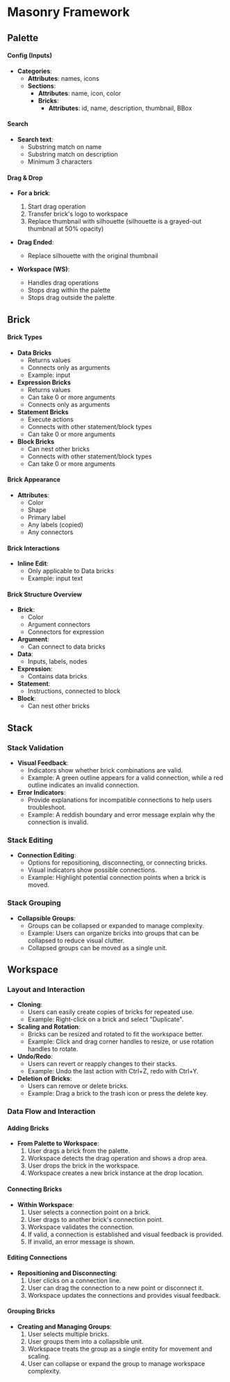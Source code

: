 # Masonry Framework

## Palette

#### Config (Inputs)

- **Categories**:
  - **Attributes**: names, icons
  - **Sections**:
    - **Attributes**: name, icon, color
    - **Bricks**:
      - **Attributes**: id, name, description, thumbnail, BBox

#### Search

- **Search text**:
  - Substring match on name
  - Substring match on description
  - Minimum 3 characters

#### Drag & Drop

- **For a brick**:
  1. Start drag operation
  2. Transfer brick's logo to workspace
  3. Replace thumbnail with silhouette (silhouette is a grayed-out thumbnail at 50% opacity)

- **Drag Ended**:
  - Replace silhouette with the original thumbnail
  
- **Workspace (WS)**:
  - Handles drag operations
  - Stops drag within the palette
  - Stops drag outside the palette

## Brick

#### Brick Types

- **Data Bricks**
  - Returns values
  - Connects only as arguments
  - Example: input
- **Expression Bricks**
  - Returns values
  - Can take 0 or more arguments
  - Connects only as arguments
- **Statement Bricks**
  - Execute actions
  - Connects with other statement/block types
  - Can take 0 or more arguments
- **Block Bricks**
  - Can nest other bricks
  - Connects with other statement/block types
  - Can take 0 or more arguments

#### Brick Appearance

- **Attributes**:
  - Color
  - Shape
  - Primary label
  - Any labels (copied)
  - Any connectors

#### Brick Interactions

- **Inline Edit**:
  - Only applicable to Data bricks
  - Example: input text

#### Brick Structure Overview

- **Brick**:
  - Color
  - Argument connectors
  - Connectors for expression
- **Argument**:
  - Can connect to data bricks
- **Data**:
  - Inputs, labels, nodes
- **Expression**:
  - Contains data bricks
- **Statement**:
  - Instructions, connected to block
- **Block**:
  - Can nest other bricks

## Stack

### Stack Validation

- **Visual Feedback**:
  - Indicators show whether brick combinations are valid.
  - Example: A green outline appears for a valid connection, while a red outline indicates an invalid connection.
- **Error Indicators**:
  - Provide explanations for incompatible connections to help users troubleshoot.
  - Example: A reddish boundary and error message explain why the connection is invalid.

### Stack Editing

- **Connection Editing**:
  - Options for repositioning, disconnecting, or connecting bricks.
  - Visual indicators show possible connections.
  - Example: Highlight potential connection points when a brick is moved.

### Stack Grouping

- **Collapsible Groups**:
  - Groups can be collapsed or expanded to manage complexity.
  - Example: Users can organize bricks into groups that can be collapsed to reduce visual clutter.
  - Collapsed groups can be moved as a single unit.

## Workspace

### Layout and Interaction

- **Cloning**:
  - Users can easily create copies of bricks for repeated use.
  - Example: Right-click on a brick and select "Duplicate".
- **Scaling and Rotation**:
  - Bricks can be resized and rotated to fit the workspace better.
  - Example: Click and drag corner handles to resize, or use rotation handles to rotate.
- **Undo/Redo**:
  - Users can revert or reapply changes to their stacks.
  - Example: Undo the last action with Ctrl+Z, redo with Ctrl+Y.
- **Deletion of Bricks**:
  - Users can remove or delete bricks.
  - Example: Drag a brick to the trash icon or press the delete key.

### Data Flow and Interaction

#### Adding Bricks

- **From Palette to Workspace**:
  1. User drags a brick from the palette.
  2. Workspace detects the drag operation and shows a drop area.
  3. User drops the brick in the workspace.
  4. Workspace creates a new brick instance at the drop location.

#### Connecting Bricks

- **Within Workspace**:
  1. User selects a connection point on a brick.
  2. User drags to another brick's connection point.
  3. Workspace validates the connection.
  4. If valid, a connection is established and visual feedback is provided.
  5. If invalid, an error message is shown.

#### Editing Connections

- **Repositioning and Disconnecting**:
  1. User clicks on a connection line.
  2. User can drag the connection to a new point or disconnect it.
  3. Workspace updates the connections and provides visual feedback.

#### Grouping Bricks

- **Creating and Managing Groups**:
  1. User selects multiple bricks.
  2. User groups them into a collapsible unit.
  3. Workspace treats the group as a single entity for movement and scaling.
  4. User can collapse or expand the group to manage workspace complexity.
